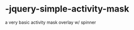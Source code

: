 -jquery-simple-activity-mask
============================

a very basic activity mask overlay w/ spinner